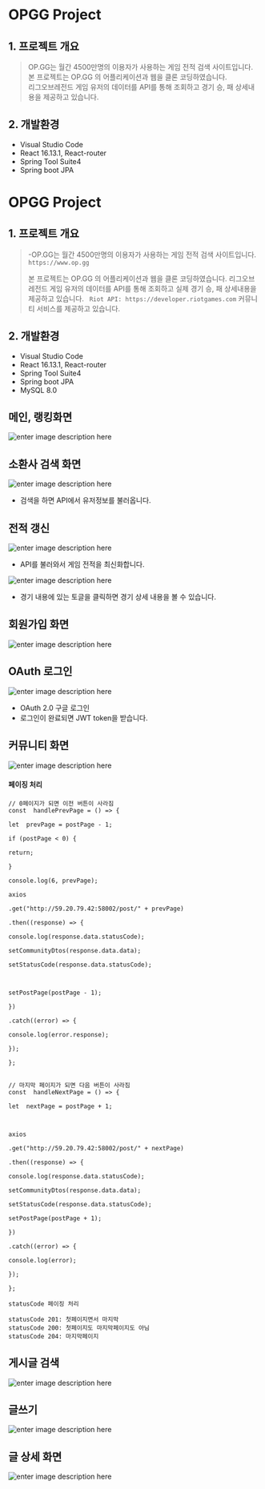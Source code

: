 # OPGG Project
## 1. 프로젝트 개요
> OP.GG는 월간 4500만명의 이용자가 사용하는 게임 전적 검색 사이트입니다.<br>
본 프로젝트는 OP.GG 의 어플리케이션과 웹을 클론 코딩하였습니다.<br>
리그오브레전드 게임 유저의 데이터를 API를 통해 조회하고 경기 승, 패 상세내용을 제공하고 있습니다.<br>

## 2. 개발환경
- Visual Studio Code
- React 16.13.1, React-router
- Spring Tool Suite4
- Spring boot JPA
# OPGG Project
## 1. 프로젝트 개요

>-OP.GG는 월간 4500만명의 이용자가 사용하는 게임 전적 검색 사이트입니다.  `https://www.op.gg`
>
> 본 프로젝트는 OP.GG 의 어플리케이션과 웹을 클론 코딩하였습니다.
> 리그오브레전드 게임 유저의 데이터를 API를 통해 조회하고 실제 경기 승, 패 상세내용을 제공하고 있습니다. ` Riot API: https://developer.riotgames.com`
> 커뮤니티 서비스를 제공하고 있습니다.
## 2. 개발환경
- Visual Studio Code
- React 16.13.1, React-router
- Spring Tool Suite4
- Spring boot JPA
- MySQL 8.0







## 메인, 랭킹화면
![enter image description here](https://github.com/star1606/OPGG-Project-React/blob/master/src/capture/ranking2.gif?raw=true)




## 소환사 검색 화면
![enter image description here](https://github.com/star1606/OPGG-Project-React/blob/master/src/capture/rankingsearch1.gif?raw=true)
- 검색을 하면 API에서 유저정보를 불러옵니다.


## 전적 갱신

![enter image description here](https://github.com/star1606/OPGG-Project-React/blob/master/src/capture/rankingupdate3.gif?raw=true)
- API를 불러와서 게임 전적을 최신화합니다.




![enter image description here](https://github.com/star1606/OPGG-Project-React/blob/master/src/capture/rankingupdate4.gif?raw=true)
- 경기 내용에 있는 토글을 클릭하면 경기 상세 내용을 볼 수 있습니다. 





## 회원가입 화면
![enter image description here](https://postfiles.pstatic.net/MjAyMDA5MDhfMTI5/MDAxNTk5NTY5NjY5NTE4.8mNx9HxMxideSkMBrJvKiYo5mExqn_Su-E-DAuGnLJMg.nEtRPB4EuFaTmO1MqsSbCfjUCBkpdMMZ3M55LUKU92wg.PNG.swiniee/image.png?type=w773)



## OAuth 로그인

![enter image description here](https://github.com/star1606/OPGG-Project-React/blob/master/src/capture/oauthlogin4.gif?raw=true)
- OAuth 2.0 구글 로그인
- 로그인이 완료되면 JWT token을 받습니다.


## 커뮤니티 화면
![enter image description here](https://github.com/star1606/OPGG-Project-React/blob/master/src/capture/Honeycam%202020-09-08%2012-28-34.gif?raw=true)
#### 페이징 처리
```
// 0페이지가 되면 이전 버튼이 사라짐
const  handlePrevPage = () => {

let  prevPage = postPage - 1;

if (postPage < 0) {

return;

}

console.log(6, prevPage);

axios

.get("http://59.20.79.42:58002/post/" + prevPage)

.then((response) => {

console.log(response.data.statusCode);

setCommunityDtos(response.data.data);

setStatusCode(response.data.statusCode);

  

setPostPage(postPage - 1);

})

.catch((error) => {

console.log(error.response);

});

};

  
// 마지막 페이지가 되면 다음 버튼이 사라짐
const  handleNextPage = () => {

let  nextPage = postPage + 1;

  

axios

.get("http://59.20.79.42:58002/post/" + nextPage)

.then((response) => {

console.log(response.data.statusCode);

setCommunityDtos(response.data.data);

setStatusCode(response.data.statusCode);

setPostPage(postPage + 1);

})

.catch((error) => {

console.log(error);

});

};

```


```
statusCode 페이징 처리

statusCode 201: 첫페이지면서 마지막
statusCode 200: 첫페이지도 마지막페이지도 아님
statusCode 204: 마지막페이지

```

## 게시글 검색
![enter image description here](https://github.com/star1606/OPGG-Project-React/blob/master/src/capture/communitysearch.gif?raw=true)





## 글쓰기

![enter image description here](https://postfiles.pstatic.net/MjAyMDA5MDhfMTIg/MDAxNTk5NTcwMzI1MTI2.W5UTfQmgV8ONRn49wbkliJLLK5rwwDEWlyJN9UgWsuog.rKaDX3JOpq54MFPn86pkOrV-_AnOjaNOg5eTS81Tw8Mg.PNG.swiniee/Screenshot_17.png?type=w773)



## 글 상세 화면
![enter image description here](https://postfiles.pstatic.net/MjAyMDA5MDhfMTQz/MDAxNTk5NTcwNTA3OTc4.6zhF54PtD7SAcRgEomkctoNM7g6qtCp86s7cbzELRq0g.vT46GJCXSmqIRJw_6VG99sQOp-b3rl6TKR70TxbZ3AEg.PNG.swiniee/Screenshot_18.png?type=w773)
